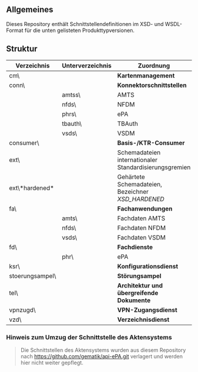  ## Allgemeines
Dieses Repository enthält Schnittstellendefinitionen im XSD- und WSDL-Format für die unten gelisteten Produkttypversionen.
 ## Struktur

| Verzeichnis       | Unterverzeichnis  |Zuordnung 
|---                |---                |---
|cm\                |                   | __Kartenmanagement__
|conn\              |                   | __Konnektorschnittstellen__
|                   |amtss\             | AMTS
|                   |nfds\              | NFDM
|                   |phrs\              | ePA
|                   |tbauth\            | TBAuth
|                   |vsds\              | VSDM
|consumer\          |                   | __Basis-/KTR-Consumer__
|ext\               |                   |Schemadateien internationaler Standardisierungsgremien
|ext\\\*hardened*   |                   |Gehärtete Schemadateien, Bezeichner _XSD_HARDENED_
|fa\                |                   |__Fachanwendungen__
|                   |amts\              |Fachdaten AMTS
|                   |nfds\              |Fachdaten NFDM
|                   |vsds\              |Fachdaten VSDM
|fd\                |                   |__Fachdienste__
|                   |phr\               |ePA
|ksr\               |                   |__Konfigurationsdienst__
|stoerungsampel\    |                   |__Störungsampel__
|tel\               |                   |__Architektur und übergreifende Dokumente__
|vpnzugd\           |                   |__VPN-Zugangsdienst__
|vzd\               |                   |__Verzeichnisdienst__
### Hinweis zum Umzug der Schnittstelle des Aktensystems
   > Die Schnittstellen des Aktensystems wurden aus diesem Repository nach https://github.com/gematik/api-ePA.git verlagert und werden hier nicht weiter gepflegt.